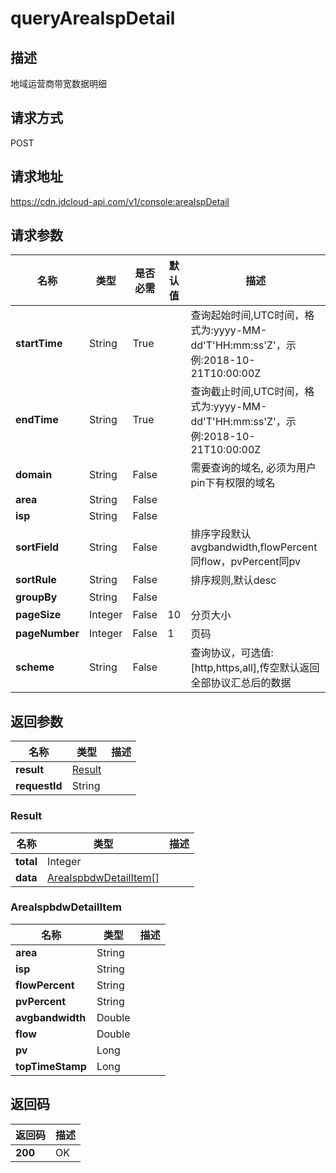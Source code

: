 # queryAreaIspDetail


## 描述
地域运营商带宽数据明细

## 请求方式
POST

## 请求地址
https://cdn.jdcloud-api.com/v1/console:areaIspDetail


## 请求参数
|名称|类型|是否必需|默认值|描述|
|---|---|---|---|---|
|**startTime**|String|True| |查询起始时间,UTC时间，格式为:yyyy-MM-dd'T'HH:mm:ss'Z'，示例:2018-10-21T10:00:00Z|
|**endTime**|String|True| |查询截止时间,UTC时间，格式为:yyyy-MM-dd'T'HH:mm:ss'Z'，示例:2018-10-21T10:00:00Z|
|**domain**|String|False| |需要查询的域名, 必须为用户pin下有权限的域名|
|**area**|String|False| | |
|**isp**|String|False| | |
|**sortField**|String|False| |排序字段默认avgbandwidth,flowPercent同flow，pvPercent同pv|
|**sortRule**|String|False| |排序规则,默认desc|
|**groupBy**|String|False| | |
|**pageSize**|Integer|False|10|分页大小|
|**pageNumber**|Integer|False|1|页码|
|**scheme**|String|False| |查询协议，可选值:[http,https,all],传空默认返回全部协议汇总后的数据|


## 返回参数
|名称|类型|描述|
|---|---|---|
|**result**|[Result](#result)| |
|**requestId**|String| |

### <div id="Result">Result</div>
|名称|类型|描述|
|---|---|---|
|**total**|Integer| |
|**data**|[AreaIspbdwDetailItem[]](#areaispbdwdetailitem)| |
### <div id="AreaIspbdwDetailItem">AreaIspbdwDetailItem</div>
|名称|类型|描述|
|---|---|---|
|**area**|String| |
|**isp**|String| |
|**flowPercent**|String| |
|**pvPercent**|String| |
|**avgbandwidth**|Double| |
|**flow**|Double| |
|**pv**|Long| |
|**topTimeStamp**|Long| |

## 返回码
|返回码|描述|
|---|---|
|**200**|OK|
